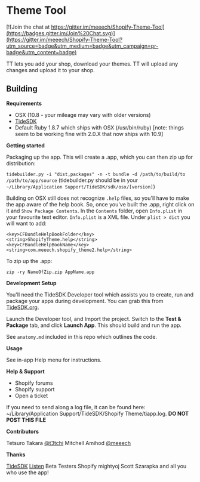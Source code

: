 Theme Tool
==========

[![Join the chat at https://gitter.im/meeech/Shopify-Theme-Tool](https://badges.gitter.im/Join%20Chat.svg)](https://gitter.im/meeech/Shopify-Theme-Tool?utm_source=badge&utm_medium=badge&utm_campaign=pr-badge&utm_content=badge)

TT lets you add your shop, download your themes. TT will upload any changes and upload it to your shop.

Building
--------

**Requirements**

* OSX (10.8 - your mileage may vary with older versions)
* [TideSDK](http://www.tidesdk.org)
* Default Ruby 1.8.7 which ships with OSX (/usr/bin/ruby) [note: things seem to be working fine with 2.0.X that now ships with 10.9]

**Getting started**

Packaging up the app. This will create a .app, which you can then zip up for distribution:

`tidebuilder.py -i "dist,packages" -n -t bundle -d /path/to/build/to /path/to/app/source`
(tidebuilder.py should be in your `~/Library/Application Support/TideSDK/sdk/osx/[version]`)

Building on OSX still does not recognize `.help` files, so you'll have to make the app aware of the help book. So, once you've built the .app, right click on it and `Show Package Contents`. In the `Contents` folder, open `Info.plist` in your favourite text editor. `Info.plist` is a XML file. Under `plist > dict` you will want to add:

    <key>CFBundleHelpBookFolder</key>
    <string>ShopifyTheme.help</string>
    <key>CFBundleHelpBookName</key>
    <string>com.meeech.shopify_theme2.help</string>

To zip up the .app:

`zip -ry NameOfZip.zip AppName.app`

**Development Setup**

You'll need the TideSDK Developer tool which assists you to create, run and package your apps during development. You can grab this from [TideSDK.org](http://www.tidesdk.org).

Launch the Developer tool, and Import the project. Switch to the **Test & Package** tab, and click **Launch App**. This should build and run the app.

See `anatomy.md` included in this repo which outlines the code.

**Usage**

See in-app Help menu for instructions.

**Help & Support**

* Shopify forums
* Shopify support
* Open a ticket

If you need to send along a log file, it can be found here: ~/Library/Application Support/TideSDK/Shopify Theme/tiapp.log. **DO NOT POST THIS FILE**

**Contributors**

Tetsuro Takara [@t3tchi](https://twitter.com/t3tchi)
Mitchell Amihod [@meeech](https://twitter.com/meeech)

**Thanks**

[TideSDK](http://www.tidesdk.org)
[Listen](https://rubygems.org/gems/listen)
Beta Testers
Shopify
mightyoj
Scott Szarapka
and all you who use the app!